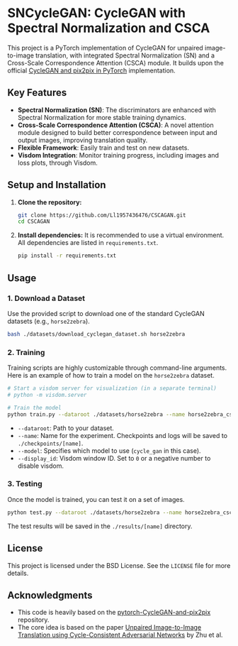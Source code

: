 # SNCycleGAN: CycleGAN with Spectral Normalization and CSCA

This project is a PyTorch implementation of CycleGAN for unpaired image-to-image translation, with integrated Spectral Normalization (SN) and a Cross-Scale Correspondence Attention (CSCA) module. It builds upon the official [CycleGAN and pix2pix in PyTorch](https://github.com/junyanz/pytorch-CycleGAN-and-pix2pix) implementation.

## Key Features

-   **Spectral Normalization (SN)**: The discriminators are enhanced with Spectral Normalization for more stable training dynamics.
-   **Cross-Scale Correspondence Attention (CSCA)**: A novel attention module designed to build better correspondence between input and output images, improving translation quality.
-   **Flexible Framework**: Easily train and test on new datasets.
-   **Visdom Integration**: Monitor training progress, including images and loss plots, through Visdom.

## Setup and Installation

1.  **Clone the repository:**
    ```bash
    git clone https://github.com/Ll1957436476/CSCAGAN.git
    cd CSCAGAN
    ```

2.  **Install dependencies:**
    It is recommended to use a virtual environment. All dependencies are listed in `requirements.txt`.
    ```bash
    pip install -r requirements.txt
    ```

## Usage

### 1. Download a Dataset

Use the provided script to download one of the standard CycleGAN datasets (e.g., `horse2zebra`).

```bash
bash ./datasets/download_cyclegan_dataset.sh horse2zebra
```

### 2. Training

Training scripts are highly customizable through command-line arguments. Here is an example of how to train a model on the `horse2zebra` dataset.

```bash
# Start a visdom server for visualization (in a separate terminal)
# python -m visdom.server

# Train the model
python train.py --dataroot ./datasets/horse2zebra --name horse2zebra_csca_model --model cycle_gan --display_id 1
```

-   `--dataroot`: Path to your dataset.
-   `--name`: Name for the experiment. Checkpoints and logs will be saved to `./checkpoints/[name]`.
-   `--model`: Specifies which model to use (`cycle_gan` in this case).
-   `--display_id`: Visdom window ID. Set to `0` or a negative number to disable visdom.

### 3. Testing

Once the model is trained, you can test it on a set of images.

```bash
python test.py --dataroot ./datasets/horse2zebra --name horse2zebra_csca_model --model cycle_gan --phase test
```

The test results will be saved in the `./results/[name]` directory.

## License

This project is licensed under the BSD License. See the `LICENSE` file for more details.

## Acknowledgments

-   This code is heavily based on the [pytorch-CycleGAN-and-pix2pix](https://github.com/junyanz/pytorch-CycleGAN-and-pix2pix) repository.
-   The core idea is based on the paper [Unpaired Image-to-Image Translation using Cycle-Consistent Adversarial Networks](https://arxiv.org/abs/1703.10593) by Zhu et al.